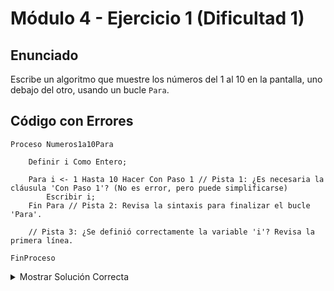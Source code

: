 # Módulo 4 - Ejercicio 1 (Dificultad 1)

## Enunciado
Escribe un algoritmo que muestre los números del 1 al 10 en la pantalla, uno debajo del otro, usando un bucle `Para`.

## Código con Errores
```pseudocode
Proceso Numeros1a10Para

    Definir i Como Entero;

    Para i <- 1 Hasta 10 Hacer Con Paso 1 // Pista 1: ¿Es necesaria la cláusula 'Con Paso 1'? (No es error, pero puede simplificarse)
        Escribir i;
    Fin Para // Pista 2: Revisa la sintaxis para finalizar el bucle 'Para'.

    // Pista 3: ¿Se definió correctamente la variable 'i'? Revisa la primera línea.

FinProceso
```
<details><summary>Mostrar Solución Correcta</summary>
## Solución Correcta
```pseudocode
Proceso Numeros1a10Para_Solucion

    Definir i Como Entero; // Correcto.

    Para i <- 1 Hasta 10 Hacer // Corregido: 'Con Paso 1' es opcional si el paso es 1.
        Escribir i;
    FinPara // Corregido: Sintaxis correcta 'FinPara'.

FinProceso
```
</details><details><summary>Mostrar Explicación de la Solución</summary>
## Explicación de la Solución
1.  La cláusula `Con Paso 1` en un bucle `Para` es opcional. Si el paso es 1 (el valor por defecto), puede omitirse para simplificar el código. No era un error de ejecución, pero sí una posible mejora/simplificación.
2.  La palabra clave para finalizar un bucle `Para` es `FinPara` (todo junto), no `Fin Para` (separado).
3.  La definición `Definir i Como Entero;` era correcta. El comentario de la Pista 3 era para asegurar la revisión completa, pero no había error allí.
```
